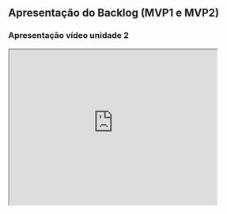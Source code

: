 ## Apresentação do Backlog (MVP1 e MVP2)

### Apresentação vídeo unidade 2

<iframe width="420" height="315"
src="https://www.youtube.com/embed/Y2h_7xVjOFQ">
</iframe>

